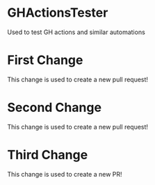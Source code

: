 # GHActionsTester
Used to test GH actions and similar automations

# First Change
This change is used to create a new pull request!

# Second Change
This change is used to create a new pull request!

# Third Change
This change is used to create a new PR!
